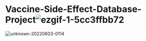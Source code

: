 # Vaccine-Side-Effect-Database-Project![ezgif-1-5cc3ffbb72](https://user-images.githubusercontent.com/104019176/171755357-06480287-3d55-4f92-b116-1ad53c1d3db9.gif)
![unknown-20220603-0114](https://user-images.githubusercontent.com/104019176/171755568-83ad623b-45a1-413a-9fff-9f303b305309.gif)
